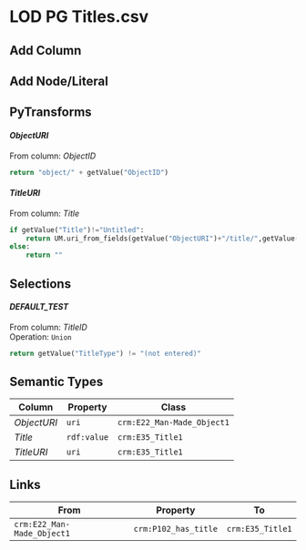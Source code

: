 # LOD PG Titles.csv

## Add Column

## Add Node/Literal

## PyTransforms
#### _ObjectURI_
From column: _ObjectID_
``` python
return "object/" + getValue("ObjectID")
```

#### _TitleURI_
From column: _Title_
``` python
if getValue("Title")!="Untitled":
    return UM.uri_from_fields(getValue("ObjectURI")+"/title/",getValue("TitleID"))
else:
    return ""
```


## Selections
#### _DEFAULT_TEST_
From column: _TitleID_
<br>Operation: `Union`
``` python
return getValue("TitleType") != "(not entered)"
```


## Semantic Types
| Column | Property | Class |
|  ----- | -------- | ----- |
| _ObjectURI_ | `uri` | `crm:E22_Man-Made_Object1`|
| _Title_ | `rdf:value` | `crm:E35_Title1`|
| _TitleURI_ | `uri` | `crm:E35_Title1`|


## Links
| From | Property | To |
|  --- | -------- | ---|
| `crm:E22_Man-Made_Object1` | `crm:P102_has_title` | `crm:E35_Title1`|
